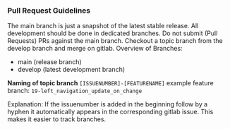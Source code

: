 ### Pull Request Guidelines
The main branch is just a snapshot of the latest stable release. All development should be done in dedicated branches. Do not submit (Pull Requests) PRs against the main branch.
Checkout a topic branch from the develop branch and merge on gitlab.
Overview of Branches:

- main (release branch)
- develop (latest development branch)

**Naming of topic branch**
`[ISSUENUMBER]-[FEATURENAME]`
  example feature branch:
`19-left_navigation_update_on_change`

Explanation:
If the issuenumber is added in the beginning follow by a hyphen it automatically appears in the corresponding gitlab issue. This makes it easier to track branches.